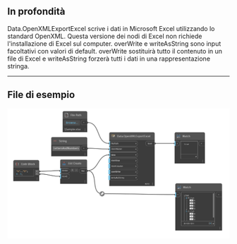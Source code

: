 ## In profondità
Data.OpenXMLExportExcel scrive i dati in Microsoft Excel utilizzando lo standard OpenXML. Questa versione dei nodi di Excel non richiede l'installazione di Excel sul computer. overWrite e writeAsString sono input facoltativi con valori di default. overWrite sostituirà tutto il contenuto in un file di Excel e writeAsString forzerà tutti i dati in una rappresentazione stringa.
___
## File di esempio

![Data.OpenXMLExportExcel](./DSOffice.Data.OpenXMLExportExcel_img.png)
